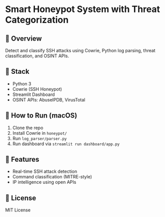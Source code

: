 # Smart Honeypot System with Threat Categorization

## 📌 Overview
Detect and classify SSH attacks using Cowrie, Python log parsing, threat classification, and OSINT APIs.

## 🧰 Stack
- Python 3
- Cowrie (SSH Honeypot)
- Streamlit Dashboard
- OSINT APIs: AbuseIPDB, VirusTotal

## 🚀 How to Run (macOS)
1. Clone the repo
2. Install Cowrie in `honeypot/`
3. Run `log_parser/parser.py`
4. Run dashboard via `streamlit run dashboard/app.py`

## 🧠 Features
- Real-time SSH attack detection
- Command classification (MITRE-style)
- IP intelligence using open APIs

## 📜 License
MIT License
